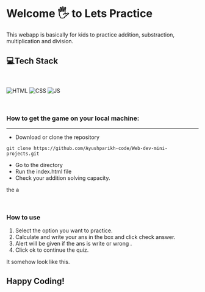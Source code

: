 # Welcome 🖐 to Lets Practice

This webapp is basically for kids to practice addition, substraction, multiplication and division.

## 💻Tech Stack
<br>

![HTML](https://img.shields.io/badge/html5%20-%23E34F26.svg?&style=for-the-badge&logo=html5&logoColor=white)
![CSS](https://img.shields.io/badge/css3%20-%231572B6.svg?&style=for-the-badge&logo=css3&logoColor=white)
![JS](https://img.shields.io/badge/javascript%20-%23323330.svg?&style=for-the-badge&logo=javascript&logoColor=%23F7DF1E)

<br>

### How to get the game on your local machine:

---

- Download or clone the repository

```
git clone https://github.com/Ayushparikh-code/Web-dev-mini-projects.git
```

- Go to the directory
- Run the index.html file
- Check your addition solving capacity.

the a

<br>

### How to use 
1. Select the option you want to practice.
1. Calculate and write your ans in the box and click check answer.
2. Alert will be given if the ans is write or wrong .
3. Click ok to continue the quiz.

It somehow look like this.



## Happy Coding!